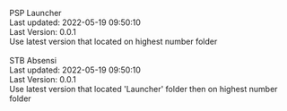 PSP Launcher <br/>
Last updated: 2022-05-19 09:50:10 <br/>
Last Version: 0.0.1 <br/>
Use latest version that located on highest number folder
<br/>
<br/>
STB Absensi <br/>
Last updated: 2022-05-19 09:50:10 <br/>
Last Version: 0.0.1 <br/>
Use latest version that located 'Launcher' folder then on highest number folder
